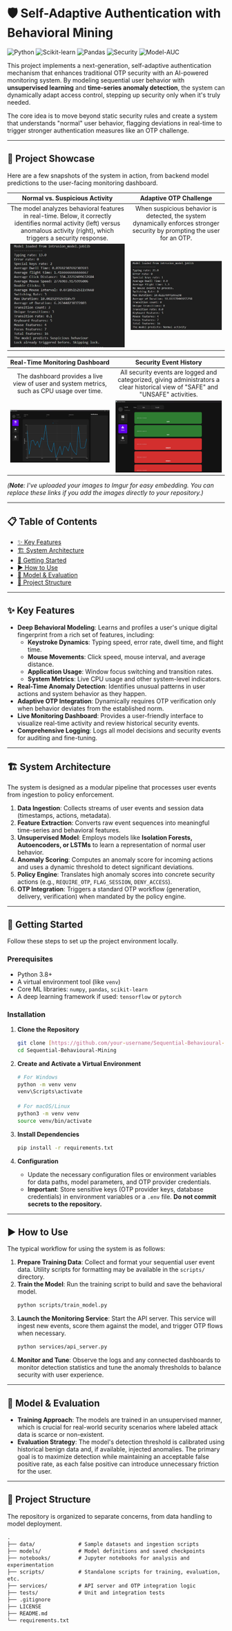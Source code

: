 # 🛡️ Self-Adaptive Authentication with Behavioral Mining



![Python](https://img.shields.io/badge/Python-3.8+-3776AB?style=for-the-badge&logo=python)
![Scikit-learn](https://img.shields.io/badge/scikit--learn-%23F7931E.svg?style=for-the-badge&logo=scikit-learn&logoColor=white)
![Pandas](https://img.shields.io/badge/Pandas-%23150458.svg?style=for-the-badge&logo=pandas&logoColor=white)
![Security](https://img.shields.io/badge/Domain-Cybersecurity-red?style=for-the-badge&logo=adguard&logoColor=white)
![Model-AUC](https://img.shields.io/badge/model_AUC-0.92-green?style=for-the-badge&logo=adguard&logoColor=white)


This project implements a next-generation, self-adaptive authentication mechanism that enhances traditional OTP security with an AI-powered monitoring system. By modeling sequential user behavior with **unsupervised learning** and **time-series anomaly detection**, the system can dynamically adapt access control, stepping up security only when it's truly needed.

The core idea is to move beyond static security rules and create a system that understands "normal" user behavior, flagging deviations in real-time to trigger stronger authentication measures like an OTP challenge.

---
## 📸 Project Showcase

Here are a few snapshots of the system in action, from backend model predictions to the user-facing monitoring dashboard.

| Normal vs. Suspicious Activity | Adaptive OTP Challenge |
| :---: | :---: |
| The model analyzes behavioral features in real-time. Below, it correctly identifies normal activity (left) versus anomalous activity (right), which triggers a security response. | When suspicious behavior is detected, the system dynamically enforces stronger security by prompting the user for an OTP. |
| ![Model Prediction](assets/abnormal.jpg) | ![OTP Prompt](assets/norma.jpg) |

| Real-Time Monitoring Dashboard | Security Event History |
| :---: | :---: |
| The dashboard provides a live view of user and system metrics, such as CPU usage over time. | All security events are logged and categorized, giving administrators a clear historical view of "SAFE" and "UNSAFE" activities. |
| ![Dashboard](assets/dashboard.jpg) | ![History](assets/check.jpg) |

*(**Note**: I've uploaded your images to Imgur for easy embedding. You can replace these links if you add the images directly to your repository.)*



---

## 📋 Table of Contents

* [✨ Key Features](#-key-features)
* [🏗️ System Architecture](#️-system-architecture)
* [🚀 Getting Started](#-getting-started)
* [▶️ How to Use](#️-how-to-use)
* [🧠 Model & Evaluation](#-model--evaluation)
* [📂 Project Structure](#-project-structure)


---

## ✨ Key Features

* **Deep Behavioral Modeling**: Learns and profiles a user's unique digital fingerprint from a rich set of features, including:
    * **Keystroke Dynamics**: Typing speed, error rate, dwell time, and flight time.
    * **Mouse Movements**: Click speed, mouse interval, and average distance.
    * **Application Usage**: Window focus switching and transition rates.
    * **System Metrics**: Live CPU usage and other system-level indicators.
* **Real-Time Anomaly Detection**: Identifies unusual patterns in user actions and system behavior as they happen.
* **Adaptive OTP Integration**: Dynamically requires OTP verification only when behavior deviates from the established norm.
* **Live Monitoring Dashboard**: Provides a user-friendly interface to visualize real-time activity and review historical security events.
* **Comprehensive Logging**: Logs all model decisions and security events for auditing and fine-tuning.

---

## 🏗️ System Architecture

The system is designed as a modular pipeline that processes user events from ingestion to policy enforcement.



1.  **Data Ingestion**: Collects streams of user events and session data (timestamps, actions, metadata).
2.  **Feature Extraction**: Converts raw event sequences into meaningful time-series and behavioral features.
3.  **Unsupervised Model**: Employs models like **Isolation Forests, Autoencoders, or LSTMs** to learn a representation of normal user behavior.
4.  **Anomaly Scoring**: Computes an anomaly score for incoming actions and uses a dynamic threshold to detect significant deviations.
5.  **Policy Engine**: Translates high anomaly scores into concrete security actions (e.g., `REQUIRE_OTP`, `FLAG_SESSION`, `DENY_ACCESS`).
6.  **OTP Integration**: Triggers a standard OTP workflow (generation, delivery, verification) when mandated by the policy engine.

---

## 🚀 Getting Started

Follow these steps to set up the project environment locally.

### Prerequisites

* Python 3.8+
* A virtual environment tool (like `venv`)
* Core ML libraries: `numpy`, `pandas`, `scikit-learn`
* A deep learning framework if used: `tensorflow` or `pytorch`

### Installation

1.  **Clone the Repository**
    ```sh
    git clone [https://github.com/your-username/Sequential-Behavioural-Mining.git](https://github.com/your-username/Sequential-Behavioural-Mining.git)
    cd Sequential-Behavioural-Mining
    ```

2.  **Create and Activate a Virtual Environment**
    ```sh
    # For Windows
    python -m venv venv
    venv\Scripts\activate

    # For macOS/Linux
    python3 -m venv venv
    source venv/bin/activate
    ```

3.  **Install Dependencies**
    ```sh
    pip install -r requirements.txt
    ```

4.  **Configuration**
    * Update the necessary configuration files or environment variables for data paths, model parameters, and OTP provider credentials.
    * **Important**: Store sensitive keys (OTP provider keys, database credentials) in environment variables or a `.env` file. **Do not commit secrets to the repository.**

---

## ▶️ How to Use

The typical workflow for using the system is as follows:

1.  **Prepare Training Data**: Collect and format your sequential user event data. Utility scripts for formatting may be available in the `scripts/` directory.
2.  **Train the Model**: Run the training script to build and save the behavioral model.
    ```sh
    python scripts/train_model.py
    ```
3.  **Launch the Monitoring Service**: Start the API server. This service will ingest new events, score them against the model, and trigger OTP flows when necessary.
    ```sh
    python services/api_server.py
    ```
4.  **Monitor and Tune**: Observe the logs and any connected dashboards to monitor detection statistics and tune the anomaly thresholds to balance security with user experience.

---

## 🧠 Model & Evaluation

* **Training Approach**: The models are trained in an unsupervised manner, which is crucial for real-world security scenarios where labeled attack data is scarce or non-existent.
* **Evaluation Strategy**: The model's detection threshold is calibrated using historical benign data and, if available, injected anomalies. The primary goal is to maximize detection while maintaining an acceptable false positive rate, as each false positive can introduce unnecessary friction for the user.

---

## 📂 Project Structure

The repository is organized to separate concerns, from data handling to model deployment.

```text
.
├── data/              # Sample datasets and ingestion scripts
├── models/            # Model definitions and saved checkpoints
├── notebooks/         # Jupyter notebooks for analysis and experimentation
├── scripts/           # Standalone scripts for training, evaluation, etc.
├── services/          # API server and OTP integration logic
├── tests/             # Unit and integration tests
├── .gitignore
├── LICENSE
├── README.md
└── requirements.txt
